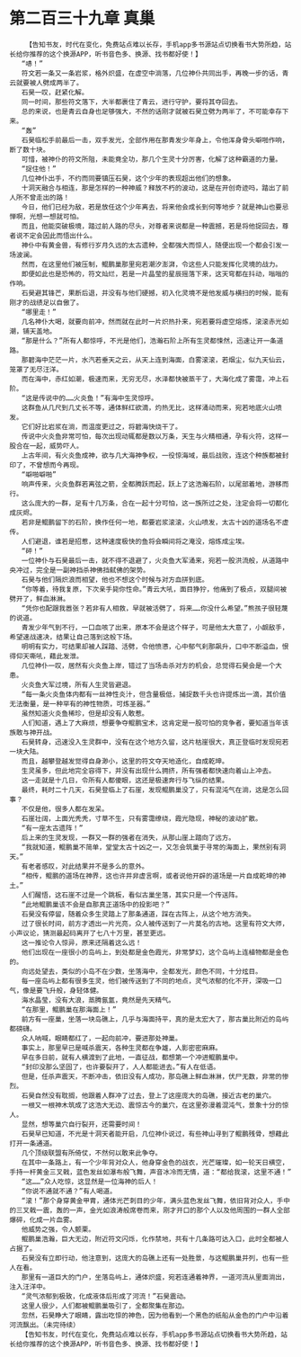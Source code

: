 # 第二百三十九章 真巢
        【告知书友，时代在变化，免费站点难以长存，手机app多书源站点切换看书大势所趋，站长给你推荐的这个换源APP，听书音色多、换源、找书都好使！】
       “哧！”
       符文若一条又一条岩浆，格外炽盛，在虚空中淌落，几位神仆共同出手，再晚一步的话，青云就要被人劈成两半了。
       石昊一叹，赶紧化解。
       同一时间，那些符文落下，大半都裹住了青云，进行守护，要将其夺回去。
       总的来说，也是青云自身也足够强大，不然的话刚才就被石昊立劈为两半了，不可能幸存下来。
       “轰”
       石昊临松手前最后一击，双手发光，全部作用在那青发少年身上，令他浑身骨头噼啪作响，断了数十块。
       可惜，被神仆的符文所阻，未能竟全功，那几个生灵十分厉害，化解了这种霸道的力量。
       “捉住他！”
       几位神仆出手，不约而同要镇压石昊，这个少年的表现超出他们的想象。
       十洞天融合与相连，那是怎样的一种神威？释放不朽的波动，这是在开创奇迹吗，踏出了前人所不曾走出的路！
       今日，他们已经为敌，若是放任这个少年离去，将来他会成长到何等地步？就是神山也要忌惮啊，光想一想就可怕。
       而且，他能突破极境，踏过前人路的尽头，对尊者来说都是一种震撼，若是将他捉回去，尊者说不定会因此而悟出什么。
       神仆中有黄金兽，有修行岁月久远的太古遗种，全都强大而惊人，随便出现一个都会引发一场波澜。
       然而，在这里他们被压制，鲲鹏巢那里宛若潮汐澎湃，令这些人只能发挥化灵境的战力。
       即便如此也是恐怖的，符文灿烂，若是一片晶莹的星辰摇落下来，这天穹都在抖动，嗡嗡的作响。
       石昊避其锋芒，果断后退，并没有与他们硬撼，初入化灵境不是他发威与横扫的时候，能有刚才的战绩足以自傲了。
       “哪里走！”
       几名神仆大喝，就要向前冲，然而就在此时一片炽热扑来，宛若要将虚空熔炼，滚滚赤光如潮，铺天盖地。
       “那是什么？”所有人都惊呼，不光是他们，浩瀚石阶上所有生灵都悚然，迅速让开一条道路。
       那碧海中茫茫一片，水汽若垂天之云，从天上连到海面，白雾滚滚，若烟尘，似九天仙云，笼罩了无尽汪洋。
       而在海中，赤红如潮，极速而来，无穷无尽，水泽都快被蒸干了，大海化成了雾霭，冲上石阶。
       “这是传说中的……火炎鱼！”有海中生灵惊呼。
       这群鱼从几尺到几丈长不等，通体鲜红欲滴，灼热无比，这样涌动而来，宛若地底火山喷发。
       它们好比岩浆在淌，而温度更过之，将碧海快烧干了。
       传说中火炎鱼非常可怕，每次出现动辄都是数以万条，天生与火精相通，孕有火符，这样一股合在一起，威势吓人。
       上古年间，有火炎鱼成神，欲与几大海神争权，一役惊海域，最后战败，连这个种族都被封印了，不曾想而今再现。
       “噼啪噼啪”
       响声传来，火炎鱼群若离弦之箭，全都腾跃而起，跃上了这浩瀚石阶，以尾部着地，游移而行。
       这么庞大的一群，足有十几万条，合在一起十分可怕，这一族所过之处，注定会将一切都化成灰烬。
       若非是鲲鹏留下的石阶，换作任何一地，都要岩浆滚滚，火山喷发，太古十凶的道场名不虚传。
       人们避退，谁若是招惹，这种速度极快的鱼将会瞬间将之淹没，熔炼成尘埃。
       “砰！”
       一位神仆与石昊最后一击，就不得不退避了，火炎鱼大军涌来，宛若一股洪流般，从道路中央冲过，完全是一副神挡杀神佛挡弑佛的架势。
       石昊与他们隔炽浪而相望，他也不想这个时候与对方血拼到底。
       “你等着，待我复原，下次亲手毙你性命。”青云大吼，面目狰狞，他痛到了极点，双腿间被劈开了，鲜血淋淋。
       “凭你也配跟我嚣张？若非有人相救，早就被活劈了，将来……你没什么希望。”熊孩子很轻蔑的说道。
       青发少年气到不行，一口血咳了出来，原本不会是这个样子，可是他太大意了，小觑敌手，希望速战速决，结果让自己落到这般下场。
       明明有实力，可结果却被人踩踏、活劈，令他愤懑，心中郁气刹那飙升，口中不断溢血，恨得仰天嘶吼，藉此发泄。
       几位神仆一叹，居然有火炎鱼上岸，错过了当场击杀对方的机会，总觉得石昊会是一个大患。
       火炎鱼大军过境，所有人生灵皆避退。
       “每一条火炎鱼体内都有一丝神性炎汁，但含量极低，捕捉数千头也许提炼出一滴，其价值无法衡量，是一种罕有的神性物质，可炼圣器。”
       虽然知道火炎鱼稀珍，但是却没有人敢惹。
       人们知道，遇上了大麻烦，想要争夺鲲鹏宝术，这肯定是一股可怕的竞争者，要知道当年该族敢与神开战。
       石昊转身，迅速没入生灵群中，没有在这个地方久留，这片枯崖很大，真正登临时发现宛若一块大陆。
       而且，越攀登越发觉得自身渺小，这里的符文夺天地造化，自成乾坤。
       生灵虽多，但此地完全容得下，并没有出现什么拥挤，所有强者都快速向着山上冲去。
       这一走就是十几日，令所有人都傻眼，这还是极速奔行与飞纵的结果。
       最终，耗时二十几天，石昊登临上了石崖，发现鲲鹏巢没了，只有混沌气在淌，这是怎么回事？
       不仅是他，很多人都在发呆。
       石崖壮阔，上面光秃秃，寸草不生，只有雾霭缭绕，霞光隐现，神秘的波动扩散。
       “有一座太古遗阵！”
       后上来的生灵发现，一群又一群的强者在消失，从那山崖上踏向了远方。
       “我就知道，鲲鹏巢不简单，堂堂太古十凶之一，又怎会筑巢于寻常的海面上，果然别有洞天。”
       有老者感叹，对此结果并不是多么的意外。
       “相传，鲲鹏的道场在神界，这也许并非虚言啊，或者说他开辟的道场是一片自成乾坤的神土。”
       人们醒悟，这石崖不过是一个跳板，看似古巢坐落，其实只是一个传送阵。
       “此地鲲鹏巢该不会是自那真正道场中的投影吧？”
       石昊没有停留，随着众多生灵踏上了那条通道，踩在古阵上，从这个地方消失。
       过了很长时间，前方才透出一片光亮，众人被传送到了一片莫名的古地。这里有符文大师，小声议论，猜测最起码离开了七八十万里，甚至更远。
       这一推论令人惊异，原来还隔着这么远！
       他们出现在一座很小的岛屿上，到处都是金色霞光，非常梦幻，这个岛屿上连植物都是金色的。
       向远处望去，类似的小岛不在少数，坐落海中，全都发光，颜色不同，十分炫目。
       每一座岛屿上都有很多生灵，他们被传送到了不同的地点，灵气浓郁的化不开，深吸一口气，像是要飞升般，身轻体健。
       海水晶莹，没有大浪，蒸腾氤氲，竟然是先天精气。
       “在那里，鲲鹏巢在那海面上！”
       前方有一座巢，坐落一块岛礁上，几乎与海面持平，真的是太宏大了，那古巢比附近的岛屿都磅礴。
       众人呐喊，眼睛都红了，一起向前冲，要进那处神巢。
       事实上，那里早已是喊杀震天，各种生灵都在争雄，人影密密麻麻。
       早在多日前，就有人横渡到了此地，一直征战，都想第一个冲进鲲鹏巢中。
       “封印没那么坚固了，也许要裂开了，人人都能进去。”有人在低语。
       但是，任杀声震天，不断冲击，依旧没有人成功，那岛礁上鲜血淋淋，伏尸无数，非常的惨烈。
       石昊自然没有耽搁，他跟着人群冲了过去，登上了这座庞大的岛礁，接近古老的巢穴。
       一根又一根神木筑成了这浩大无边、震惊古今的巢穴，在这里弥漫着混沌气，景象十分的惊人。
       显然，想等巢穴自行裂开，还需要时间！
       石昊早已知道，不光是十洞天者能开启，几位神仆说过，有些神山寻到了鲲鹏残骨，想藉此打开一条通道。
       几个顶级联盟有所倚仗，不然何以敢来此争夺。
       在其中一条路上，有一个少年背对众人，他身穿金色的战衣，光芒璀璨，如一轮天日横空，手持一杆黄金三叉戟，蓝色发丝如瀑布般飞舞，声音冰冷而无情，道：“都给我滚，这里不通！”
       “这……”众人吃惊，这显然是一位海神的后人！
       “你说不通就不通？”有人喝道。
       “滚！”那个身穿黄金甲胄，通体光芒刺目的少年，满头蓝色发丝飞舞，依旧背对众人，手中的三叉戟一震，轰的一声，金光如浪涛般席卷而来，刚才开口的那个人以及他周围的一群人全部爆碎，化成一片血雾。
       他威势之强，令人颤栗。
       鲲鹏巢浩瀚，巨大无边，附近符文闪烁，化作禁地，共有十几条路可达入口，此时全都被人占据了。
       石昊没有立即行动，他注意到，这庞大的岛礁上还有一处胜景，与这鲲鹏巢并列，也有一些人在看。
       那里有一道巨大的门户，坐落岛屿上，通体炽盛，宛若连通着神界，一道河流从里面淌出，注入汪洋中。
       “灵气浓郁到极致，化成液体后形成了河流！”石昊震动。
       这里人很少，人们都被鲲鹏巢吸引了，全都聚集在那边。
       忽然，石昊睁大了眼睛，露出吃惊的神色，因为他看到一个黑色的纸船从金色的门户中沿着河流飘出。（未完待续）
       【告知书友，时代在变化，免费站点难以长存，手机app多书源站点切换看书大势所趋，站长给你推荐的这个换源APP，听书音色多、换源、找书都好使！】